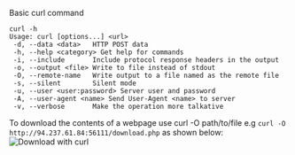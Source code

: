 Basic curl command
```
curl -h
Usage: curl [options...] <url>
 -d, --data <data>   HTTP POST data
 -h, --help <category> Get help for commands
 -i, --include       Include protocol response headers in the output
 -o, --output <file> Write to file instead of stdout
 -O, --remote-name   Write output to a file named as the remote file
 -s, --silent        Silent mode
 -u, --user <user:password> Server user and password
 -A, --user-agent <name> Send User-Agent <name> to server
 -v, --verbose       Make the operation more talkative
```
To download the contents of a webpage use curl -O path/to/file e.g `curl -O http://94.237.61.84:56111/download.php` as shown below:
![Download with curl](/content/posts/get_curl_commands/curl_download.png)